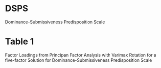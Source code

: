 # DSPS
Dominance-Submissiveness Predisposition Scale

# Table 1
Factor Loadings from Principan Factor Analysis with Varimax Rotation for a five-factor Solution for Dominance-Submissiveness Predisposition Scale
